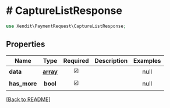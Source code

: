 # # CaptureListResponse


```php
use Xendit\PaymentRequest\CaptureListResponse;
```

## Properties

| Name | Type | Required | Description | Examples |
|------------|:-------------:|:-------------:|-------------|:-------------:|
| **data** | [**array**](Capture.md) | ☑️ |  | null |
| **has_more** | **bool** | ☑️ |  | null |


[[Back to README]](../../README.md)
